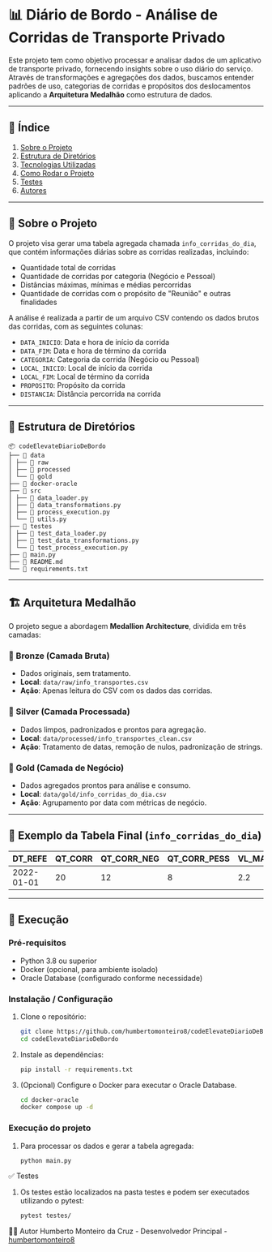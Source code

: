 # 📊 Diário de Bordo - Análise de Corridas de Transporte Privado

Este projeto tem como objetivo processar e analisar dados de um aplicativo de transporte privado, fornecendo insights sobre o uso diário do serviço. Através de transformações e agregações dos dados, buscamos entender padrões de uso, categorias de corridas e propósitos dos deslocamentos aplicando a **Arquitetura Medalhão** como estrutura de dados.

---

## 📌 Índice

1. [Sobre o Projeto](#sobre-o-projeto)
2. [Estrutura de Diretórios](#estrutura-de-diretórios)
3. [Tecnologias Utilizadas](#tecnologias-utilizadas)
4. [Como Rodar o Projeto](#como-rodar-o-projeto)
5. [Testes](#testes)
6. [Autores](#autores)

---

## 📝 Sobre o Projeto

O projeto visa gerar uma tabela agregada chamada `info_corridas_do_dia`, que contém informações diárias sobre as corridas realizadas, incluindo:

- Quantidade total de corridas
- Quantidade de corridas por categoria (Negócio e Pessoal)
- Distâncias máximas, mínimas e médias percorridas
- Quantidade de corridas com o propósito de "Reunião" e outras finalidades

A análise é realizada a partir de um arquivo CSV contendo os dados brutos das corridas, com as seguintes colunas:

- `DATA_INICIO`: Data e hora de início da corrida
- `DATA_FIM`: Data e hora de término da corrida
- `CATEGORIA`: Categoria da corrida (Negócio ou Pessoal)
- `LOCAL_INICIO`: Local de início da corrida
- `LOCAL_FIM`: Local de término da corrida
- `PROPOSITO`: Propósito da corrida
- `DISTANCIA`: Distância percorrida na corrida

---

## 📂 Estrutura de Diretórios
```plaintext
📦 codeElevateDiarioDeBordo
├── 📁 data
│ ├── 📁 raw
│ ├── 📁 processed
│ └── 📁 gold
├── 📁 docker-oracle
├── 📁 src
│ ├── 📄 data_loader.py
│ ├── 📄 data_transformations.py
│ ├── 📄 process_execution.py
│ └── 📄 utils.py
├── 📁 testes
│ ├── 📄 test_data_loader.py
│ ├── 📄 test_data_transformations.py
│ └── 📄 test_process_execution.py
├── 📄 main.py
├── 📄 README.md
└── 📄 requirements.txt
```
---

## 🏗️ Arquitetura Medalhão

O projeto segue a abordagem **Medallion Architecture**, dividida em três camadas:

### 🥉 Bronze (Camada Bruta)
- Dados originais, sem tratamento.
- **Local**: `data/raw/info_transportes.csv`
- **Ação**: Apenas leitura do CSV com os dados das corridas.

### 🥈 Silver (Camada Processada)
- Dados limpos, padronizados e prontos para agregação.
- **Local**: `data/processed/info_transportes_clean.csv`
- **Ação**: Tratamento de datas, remoção de nulos, padronização de strings.

### 🥇 Gold (Camada de Negócio)
- Dados agregados prontos para análise e consumo.
- **Local**: `data/gold/info_corridas_do_dia.csv`
- **Ação**: Agrupamento por data com métricas de negócio.

---

## 🧪 Exemplo da Tabela Final (`info_corridas_do_dia`)

| DT_REFE    | QT_CORR | QT_CORR_NEG | QT_CORR_PESS | VL_MAX_DIST | VL_MIN_DIST | VL_AVG_DIST | QT_CORR_REUNI | QT_CORR_NAO_REUNI |
|------------|---------|-------------|--------------|-------------|-------------|-------------|----------------|--------------------|
| 2022-01-01 | 20      | 12          | 8            | 2.2         | 0.7         | 1.1         | 6              | 10                 |

---


## 🚀 Execução

### Pré-requisitos

- Python 3.8 ou superior
- Docker (opcional, para ambiente isolado)
- Oracle Database (configurado conforme necessidade)

### Instalação / Configuração

1. Clone o repositório:

   ```bash
   git clone https://github.com/humbertomonteiro8/codeElevateDiarioDeBordo.git
   cd codeElevateDiarioDeBordo
   
2. Instale as dependências:
   ```bash
   pip install -r requirements.txt

3. (Opcional) Configure o Docker para executar o Oracle Database.
   ```bash
   cd docker-oracle
   docker compose up -d

### Execução do projeto
1. Para processar os dados e gerar a tabela agregada:
    ```bash
    python main.py

✅ Testes
1. Os testes estão localizados na pasta testes e podem ser executados utilizando o pytest:
    ```bash
    pytest testes/

👨‍💻 Autor
Humberto Monteiro da Cruz - Desenvolvedor Principal - [humbertomonteiro8](https://github.com/humbertomonteiro8)




